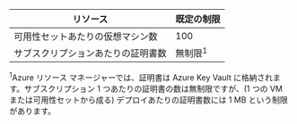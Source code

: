 | リソース | 既定の制限 |
| --- | --- |
| 可用性セットあたりの仮想マシン数 |100 |
| サブスクリプションあたりの証明書数 |無制限<sup>1</sup> |

<sup>1</sup>Azure リソース マネージャーでは、証明書は Azure Key Vault に格納されます。サブスクリプション 1 つあたりの証明書の数は無制限ですが、(1 つの VM または可用性セットから成る) デプロイあたりの証明書数には 1 MB という制限があります。

<!---HONumber=Oct15_HO3-->